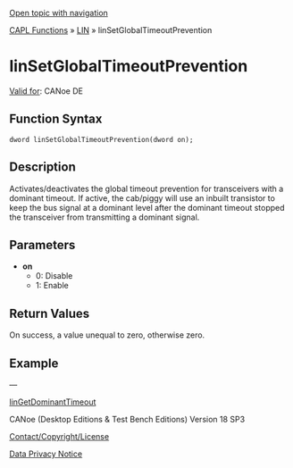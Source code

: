 [Open topic with navigation](../../../../../CANoeDEFamily.htm#Topics/CAPLFunctions/LIN/Functions/CAPLfunctionLINSetGlobalTimeoutPrevention.md)

[CAPL Functions](../../CAPLfunctions.md) » [LIN](../CAPLfunctionsLINOverview.md) » linSetGlobalTimeoutPrevention

# linSetGlobalTimeoutPrevention

[Valid for](../../../Shared/FeatureAvailability.md): CANoe DE

## Function Syntax

```
dword linSetGlobalTimeoutPrevention(dword on);
```

## Description

Activates/deactivates the global timeout prevention for transceivers with a dominant timeout. If active, the cab/piggy will use an inbuilt transistor to keep the bus signal at a dominant level after the dominant timeout stopped the transceiver from transmitting a dominant signal.

## Parameters

- **on**
  - 0: Disable
  - 1: Enable

## Return Values

On success, a value unequal to zero, otherwise zero.

## Example

—

[linGetDominantTimeout](CAPLfunctionLINGetDominantTimeout.md)

CANoe (Desktop Editions & Test Bench Editions) Version 18 SP3

[Contact/Copyright/License](../../../Shared/ContactCopyrightLicense.md)

[Data Privacy Notice](https://www.vector.com/int/en/company/get-info/privacy-policy/)
